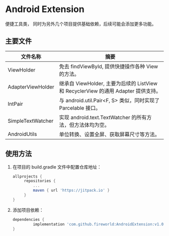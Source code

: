 # Android Extension

便捷工具类， 同时为另外几个项目提供基础依赖，后续可能会添加更多功能。

## 主要文件

| 文件名称          | 摘要                                                         |
| ----------------- | ------------------------------------------------------------ |
| ViewHolder        | 免去 findViewById, 提供快捷操作各种 View 的方法。            |
| AdapterViewHolder | 继承自 ViewHolder, 主要为后续的 ListView 和 RecyclerView 的通用 Adapter 提供支持。 |
| IntPair           | 与 android.util.Pair<F, S> 类似，同时实现了 Parcelable 接口。 |
| SimpleTextWatcher | 实现 android.text.TextWatcher 的所有方法，但方法体均为空。   |
| AndroidUtils      | 单位转换、设置全屏、获取屏幕尺寸等方法。                     |

## 使用方法

1. 在项目的 build.gradle 文件中配置仓库地址：

   ```groovy
   allprojects {
   		repositories {
   			...
   			maven { url 'https://jitpack.io' }
   		}
   }
   ```

2. 添加项目依赖：

   ```groovy
   dependencies {
   	        implementation 'com.github.fireworld:AndroidExtension:v1.0.1'
   }
   ```

